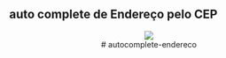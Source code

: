 ## auto complete de Endereço pelo CEP

<div align="center">
  <img src="https://user-images.githubusercontent.com/25671369/188350318-014d2c09-cb47-4bf5-a122-9dc183414a1f.gif"/>
<div># autocomplete-endereco
